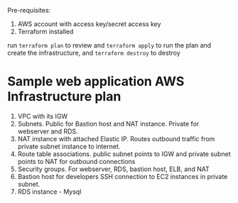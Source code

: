 
Pre-requisites:

1. AWS account with access key/secret access key
2. Terraform installed

run `terraform plan` to review and `terraform apply` to run the plan and create the infrastructure, and `terraform destroy` to destroy

# Sample web application AWS Infrastructure plan

1. VPC with its IGW
2. Subnets. Public for Bastion host and NAT instance. Private for webserver and RDS.
3. NAT instance with attached Elastic IP. Routes outbound traffic from private subnet instance to internet.
4. Route table associations. public subnet points to IGW and private subnet points to NAT for outbound connections
5. Security groups. For webserver, RDS, bastion host, ELB, and NAT
6. Bastion host for developers SSH connection to EC2 instances in private subnet.
7. RDS instance - Mysql
